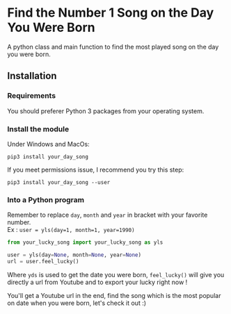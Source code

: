 
# Find the Number 1 Song on the Day You Were Born
A python class and main function to find the most played song on the day you were born.

## Installation
### Requirements

You should preferer Python 3 packages from your operating system.

### Install the module
Under Windows and MacOs:


```shell
pip3 install your_day_song
```
If you meet permissions issue, I recommend you try this step:

```shell
pip3 install your_day_song --user
```

### Into a Python program
Remember to replace `day`, `month` and `year` in bracket with your favorite number. \
Ex : `user = yls(day=1, month=1, year=1990)`
```python
from your_lucky_song import your_lucky_song as yls

user = yls(day=None, month=None, year=None)
url = user.feel_lucky()
```

Where `yds` is used to get the date you were born, `feel_lucky()` will give you directly a url from Youtube and to export your lucky right now ! 

You'll get a Youtube url in the end, find the song which is the most popular on date when you were born, let's check it out :)
